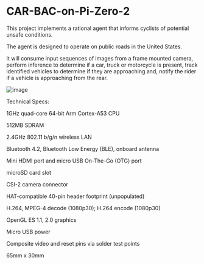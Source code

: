 # CAR-BAC-on-Pi-Zero-2
This project implements a rational agent that informs cyclists of  potential unsafe conditions. 

The agent is designed to operate on public roads in the United States.

It will consume input sequences of images from a frame mounted camera, perform inference to determine if a car, truck or motorcycle is present, track identified vehicles to determine if they are approaching and, notify the rider if a vehicle is approaching from the rear.


![image](https://user-images.githubusercontent.com/11370301/153970957-4d45d3fc-ac0c-4e59-a294-e35e6b59df58.png)

Technical Specs:

1GHz quad-core 64-bit Arm Cortex-A53 CPU

512MB SDRAM

2.4GHz 802.11 b/g/n wireless LAN

Bluetooth 4.2, Bluetooth Low Energy (BLE), onboard antenna

Mini HDMI port and micro USB On-The-Go (OTG) port

microSD card slot

CSI-2 camera connector

HAT-compatible 40-pin header footprint (unpopulated)

H.264, MPEG-4 decode (1080p30); H.264 encode (1080p30)

OpenGL ES 1.1, 2.0 graphics

Micro USB power

Composite video and reset pins via solder test points

65mm x 30mm